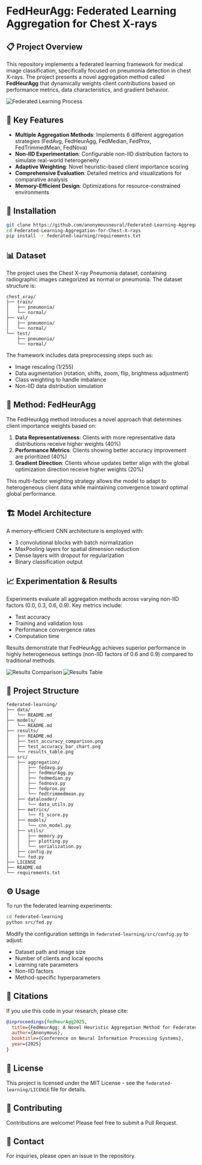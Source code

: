 # FedHeurAgg: Federated Learning Aggregation for Chest X-rays

## 📋 Project Overview
This repository implements a federated learning framework for medical image classification, specifically focused on pneumonia detection in chest X-rays. The project presents a novel aggregation method called **FedHeurAgg** that dynamically weights client contributions based on performance metrics, data characteristics, and gradient behavior.

![Federated Learning Process](federated-learning/results/test_accuracy_comparison.png)

## 🌟 Key Features
- **Multiple Aggregation Methods**: Implements 6 different aggregation strategies (FedAvg, FedHeurAgg, FedMedian, FedProx, FedTrimmedMean, FedNova)
- **Non-IID Experimentation**: Configurable non-IID distribution factors to simulate real-world heterogeneity
- **Adaptive Weighting**: Novel heuristic-based client importance scoring
- **Comprehensive Evaluation**: Detailed metrics and visualizations for comparative analysis
- **Memory-Efficient Design**: Optimizations for resource-constrained environments

## 🔧 Installation

```bash
git clone https://github.com/anonymousneural/Federated-Learning-Aggregation-for-Chest-X-rays.git
cd Federated-Learning-Aggregation-for-Chest-X-rays
pip install -r federated-learning/requirements.txt
```

## 📊 Dataset
The project uses the Chest X-ray Pneumonia dataset, containing radiographic images categorized as normal or pneumonia. The dataset structure is:

```
chest_xray/
├── train/
│   ├── pneumonia/
│   └── normal/
├── val/
│   ├── pneumonia/
│   └── normal/
└── test/
    ├── pneumonia/
    └── normal/
```

The framework includes data preprocessing steps such as:
- Image rescaling (1/255)
- Data augmentation (rotation, shifts, zoom, flip, brightness adjustment)
- Class weighting to handle imbalance
- Non-IID data distribution simulation

## 🧠 Method: FedHeurAgg

The FedHeurAgg method introduces a novel approach that determines client importance weights based on:

1. **Data Representativeness**: Clients with more representative data distributions receive higher weights (40%)
2. **Performance Metrics**: Clients showing better accuracy improvement are prioritized (40%)
3. **Gradient Direction**: Clients whose updates better align with the global optimization direction receive higher weights (20%)

This multi-factor weighting strategy allows the model to adapt to heterogeneous client data while maintaining convergence toward optimal global performance.

## 🏗️ Model Architecture
A memory-efficient CNN architecture is employed with:
- 3 convolutional blocks with batch normalization
- MaxPooling layers for spatial dimension reduction
- Dense layers with dropout for regularization
- Binary classification output

## 📈 Experimentation & Results
Experiments evaluate all aggregation methods across varying non-IID factors (0.0, 0.3, 0.6, 0.9). Key metrics include:
- Test accuracy
- Training and validation loss
- Performance convergence rates
- Computation time

Results demonstrate that FedHeurAgg achieves superior performance in highly heterogeneous settings (non-IID factors of 0.6 and 0.9) compared to traditional methods.

![Results Comparison](federated-learning/results/test_accuracy_bar_chart.png)
![Results Table](federated-learning/results/results_table.png)

## 📁 Project Structure
```
federated-learning/
├── data/
│   └── README.md
├── models/
│   └── README.md
├── results/
│   ├── README.md
│   ├── test_accuracy_comparison.png
│   ├── test_accuracy_bar_chart.png
│   └── results_table.png
├── src/
│   ├── aggregation/
│   │   ├── fedavg.py
│   │   ├── fedHeurAgg.py
│   │   ├── fedmedian.py
│   │   ├── fednova.py
│   │   ├── fedprox.py
│   │   └── fedtrimmedmean.py
│   ├── dataloader/
│   │   └── data_utils.py
│   ├── metrics/
│   │   └── f1_score.py
│   ├── models/
│   │   └── cnn_model.py
│   ├── utils/
│   │   ├── memory.py
│   │   ├── plotting.py
│   │   └── serialization.py
│   ├── config.py
│   └── fed.py
├── LICENSE
├── README.md
└── requirements.txt
```

## ⚙️ Usage
To run the federated learning experiments:

```bash
cd federated-learning
python src/fed.py
```

Modify the configuration settings in `federated-learning/src/config.py` to adjust:
- Dataset path and image size
- Number of clients and local epochs
- Learning rate parameters
- Non-IID factors
- Method-specific hyperparameters

## 🔬 Citations
If you use this code in your research, please cite:

```bibtex
@inproceedings{fedheurAgg2025,
  title={FedHeurAgg: A Novel Heuristic Aggregation Method for Federated Learning on Medical Imaging},
  author={Anonymous},
  booktitle={Conference on Neural Information Processing Systems},
  year={2025}
}
```

## 📄 License
This project is licensed under the MIT License - see the `federated-learning/LICENSE` file for details.

## 🤝 Contributing
Contributions are welcome! Please feel free to submit a Pull Request.

## 📧 Contact
For inquiries, please open an issue in the repository.
